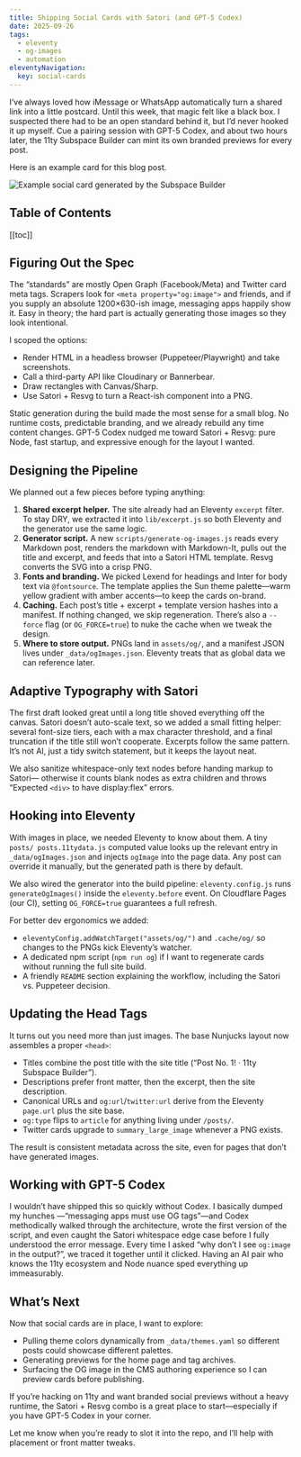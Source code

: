 ```yaml
---
title: Shipping Social Cards with Satori (and GPT-5 Codex)
date: 2025-09-26
tags:
  - eleventy
  - og-images
  - automation
eleventyNavigation:
  key: social-cards
---
```


I’ve always loved how iMessage or WhatsApp automatically turn a shared link into a
little postcard. Until this week, that magic felt like a black box. I suspected there
had to be an open standard behind it, but I’d never hooked it up myself. Cue a pairing
session with GPT-5 Codex, and about two hours later, the 11ty Subspace Builder can mint
its own branded previews for every post.

Here is an example card for this blog post.

<img
  alt="Example social card generated by the Subspace Builder"
  src="/assets/social-cards.png"
/>

## Table of Contents

[[toc]]

## Figuring Out the Spec

The “standards” are mostly Open Graph (Facebook/Meta) and Twitter card meta tags.
Scrapers look for `<meta property="og:image">` and friends, and if you supply an
absolute 1200×630-ish image, messaging apps happily show it. Easy in theory; the hard
part is actually generating those images so they look intentional.

I scoped the options:

- Render HTML in a headless browser (Puppeteer/Playwright) and take screenshots.
- Call a third-party API like Cloudinary or Bannerbear.
- Draw rectangles with Canvas/Sharp.
- Use Satori + Resvg to turn a React-ish component into a PNG.

Static generation during the build made the most sense for a small blog. No runtime
costs, predictable branding, and we already rebuild any time content changes. GPT-5
Codex nudged me toward Satori + Resvg: pure Node, fast startup, and expressive enough
for the layout I wanted.

## Designing the Pipeline

We planned out a few pieces before typing anything:

1. **Shared excerpt helper.** The site already had an Eleventy `excerpt` filter. To
   stay DRY, we extracted it into `lib/excerpt.js` so both Eleventy and the generator use
   the same logic.
2. **Generator script.** A new `scripts/generate-og-images.js` reads every Markdown
   post, renders the markdown with Markdown-It, pulls out the title and excerpt, and feeds
   that into a Satori HTML template. Resvg converts the SVG into a crisp PNG.
3. **Fonts and branding.** We picked Lexend for headings and Inter for body text via
   `@fontsource`. The template applies the Sun theme palette—warm yellow gradient with
   amber accents—to keep the cards on-brand.
4. **Caching.** Each post’s title + excerpt + template version hashes into a
   manifest. If nothing changed, we skip regeneration. There’s also a `--force` flag (or
   `OG_FORCE=true`) to nuke the cache when we tweak the design.
5. **Where to store output.** PNGs land in `assets/og/`, and a manifest JSON lives
   under `_data/ogImages.json`. Eleventy treats that as global data we can reference
   later.

## Adaptive Typography with Satori

The first draft looked great until a long title shoved everything off the canvas.
Satori doesn’t auto-scale text, so we added a small fitting helper: several font-size
tiers, each with a max character threshold, and a final truncation if the title still
won’t cooperate. Excerpts follow the same pattern. It’s not AI, just a tidy switch
statement, but it keeps the layout neat.

We also sanitize whitespace-only text nodes before handing markup to Satori—
otherwise it counts blank nodes as extra children and throws “Expected `<div>` to have
display:flex” errors.

## Hooking into Eleventy

With images in place, we needed Eleventy to know about them. A tiny `posts/
posts.11tydata.js` computed value looks up the relevant entry in `_data/ogImages.json`
and injects `ogImage` into the page data. Any post can override it manually, but the
generated path is there by default.

We also wired the generator into the build pipeline: `eleventy.config.js` runs
`generateOgImages()` inside the `eleventy.before` event. On Cloudflare Pages (our CI),
setting `OG_FORCE=true` guarantees a full refresh.

For better dev ergonomics we added:

- `eleventyConfig.addWatchTarget("assets/og/")` and `.cache/og/` so changes to the PNGs
  kick Eleventy’s watcher.
- A dedicated npm script (`npm run og`) if I want to regenerate cards without running
  the full site build.
- A friendly `README` section explaining the workflow, including the Satori vs.
  Puppeteer decision.

## Updating the Head Tags

It turns out you need more than just images. The base Nunjucks layout now assembles a
proper `<head>`:

- Titles combine the post title with the site title (“Post No. 1! · 11ty Subspace
  Builder”).
- Descriptions prefer front matter, then the excerpt, then the site description.
- Canonical URLs and `og:url`/`twitter:url` derive from the Eleventy `page.url` plus
  the site base.
- `og:type` flips to `article` for anything living under `/posts/`.
- Twitter cards upgrade to `summary_large_image` whenever a PNG exists.

The result is consistent metadata across the site, even for pages that don’t have
generated images.

## Working with GPT-5 Codex

I wouldn’t have shipped this so quickly without Codex. I basically dumped my hunches
—“messaging apps must use OG tags”—and Codex methodically walked through the
architecture, wrote the first version of the script, and even caught the Satori
whitespace edge case before I fully understood the error message. Every time I asked
“why don’t I see `og:image` in the output?”, we traced it together until it clicked.
Having an AI pair who knows the 11ty ecosystem and Node nuance sped everything up
immeasurably.

## What’s Next

Now that social cards are in place, I want to explore:

- Pulling theme colors dynamically from `_data/themes.yaml` so different posts could
  showcase different palettes.
- Generating previews for the home page and tag archives.
- Surfacing the OG image in the CMS authoring experience so I can preview cards before
  publishing.

If you’re hacking on 11ty and want branded social previews without a heavy runtime, the
Satori + Resvg combo is a great place to start—especially if you have GPT-5 Codex in
your corner.

Let me know when you’re ready to slot it into the repo, and I’ll help with placement or
front matter tweaks.
